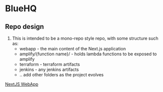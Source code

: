 # BlueHQ

## Repo design

1. This is intended to be a mono-repo style repo, with some structure such as:
   - webapp - the main content of the Next.js application
   - amplify/{function name}/ - holds lambda functions to be exposed to amplify
   - terraform - terraform artifacts
   - jenkins - any jenkins artifacts
   - .. add other folders as the project evolves


[NextJS WebApp](./webapp/README.md)
   

